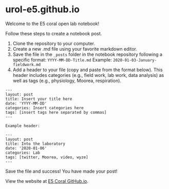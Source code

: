 # urol-e5.github.io

Welcome to the E5 coral open lab notebook! 

Follow these steps to create a notebook post.  

1. Clone the repository to your computer.  
2. Create a new .md file using your favorite markdown editor. 
3. Save the file in the `_posts` folder in the notebook repository following a specific format: `YYYY-MM-DD-Title.md` Example: `2020-01-03-January-fieldwork.md`
4. Add a header to your file (copy and paste from the format below). This header includes categories (e.g., field work, lab work, data analysis) as well as tags (e.g., physiology, Moorea, respiration). 

```
---
layout: post
title: Insert your title here
date: 'YYYY-MM-DD'
categories: Insert categories here
tags: [insert tags here separated by commas]
---

Example header:  

---
layout: post
title: Into the laboratory
date: '2020-01-06'
categories: Lab
tags: [twitter, Moorea, video, wyze]
---
```

Save the file and success! You have made your post!  

View the website at [E5 Coral GitHub.io](https://urol-e5.github.io/).  